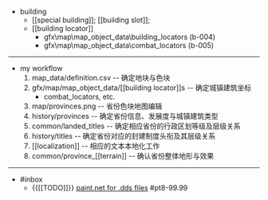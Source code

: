 - building
    - [[special building]]; [[building slot]];
    - [[building locator]]
        - gfx\map\map_object_data\building_locators (b-004)
        - gfx\map\map_object_data\combat_locators (b-005)
- ---
- my workflow
    1. map_data/definition.csv -- 确定地块与色块
    2. gfx/map/map_object_data/[[building locator]]s -- 确定城镇建筑坐标
        - combat_locators, etc.
    3. map/provinces.png -- 省份色块地图编辑
    4. history/provinces -- 确定省份信息、发展度与城镇建筑类型
    5. common/landed_titles -- 确定相应省份的行政区划等级及层级关系
    6. history/titles -- 确定省份对应的封建制度头衔及其层级关系
    7. [[localization]] -- 相应的文本本地化工作
    8. common/province_[[terrain]] -- 确认省份整体地形与效果
- ---
- #inbox
    - {{[[TODO]]}} [paint.net for .dds files](https://www.bilibili.com/video/BV1x64y1C7qh) #pt8-99.99

